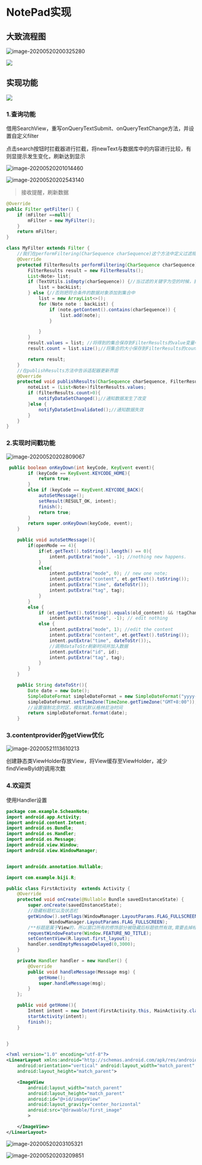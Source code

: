 

# NotePad实现





## 大致流程图

![image-20200520200325280](C:\Users\ikutarian\AppData\Roaming\Typora\typora-user-images\image-20200520200325280.png)





![](README.assets/image-20200521114647917.png)

## 实现功能





![](README.assets/image-20200521114736680.png)





### 1.查询功能

借用SearchView，重写onQueryTextSubmit、onQueryTextChange方法，并设置自定义filter

点击search按钮时拦截器进行拦截，将newText与数据库中的内容进行比较，有则显提示发生变化，刷新达到显示

![image-20200520201014460](C:\Users\ikutarian\AppData\Roaming\Typora\typora-user-images\image-20200520201014460.png)

![image-20200520202543140](C:\Users\ikutarian\AppData\Roaming\Typora\typora-user-images\image-20200520202543140.png)

> 接收提醒，刷新数据

```java
@Override
public Filter getFilter() {
    if (mFilter ==null){
        mFilter = new MyFilter();
    }
    return mFilter;
}

class MyFilter extends Filter {
    //我们在performFiltering(CharSequence charSequence)这个方法中定义过滤规则
    @Override
    protected FilterResults performFiltering(CharSequence charSequence) {
        FilterResults result = new FilterResults();
        List<Note> list;
        if (TextUtils.isEmpty(charSequence)) {//当过滤的关键字为空的时候，我们则显示所有的数据
            list = backList;
        } else {//否则把符合条件的数据对象添加到集合中
            list = new ArrayList<>();
            for (Note note : backList) {
                if (note.getContent().contains(charSequence)) {
                    list.add(note);
                }

            }
        }
        result.values = list; //将得到的集合保存到FilterResults的value变量中
        result.count = list.size();//将集合的大小保存到FilterResults的count变量中

        return result;
    }
    //在publishResults方法中告诉适配器更新界面
    @Override
    protected void publishResults(CharSequence charSequence, FilterResults filterResults) {
        noteList = (List<Note>)filterResults.values;
        if (filterResults.count>0){
            notifyDataSetChanged();//通知数据发生了改变
        }else {
            notifyDataSetInvalidated();//通知数据失效
        }
    }
}
```

### 2.实现时间戳功能

![image-20200520202809067](C:\Users\ikutarian\AppData\Roaming\Typora\typora-user-images\image-20200520202809067.png)

 

```java
 public boolean onKeyDown(int keyCode, KeyEvent event){
        if (keyCode == KeyEvent.KEYCODE_HOME){
            return true;
        }
        else if (keyCode == KeyEvent.KEYCODE_BACK){
            autoSetMessage();
            setResult(RESULT_OK, intent);
            finish();
            return true;
        }
        return super.onKeyDown(keyCode, event);
    }

    public void autoSetMessage(){
        if(openMode == 4){
            if(et.getText().toString().length() == 0){
                intent.putExtra("mode", -1); //nothing new happens.
            }
            else{
                intent.putExtra("mode", 0); // new one note;
                intent.putExtra("content", et.getText().toString());
                intent.putExtra("time", dateToStr());
                intent.putExtra("tag", tag);
            }
        }
        else {
            if (et.getText().toString().equals(old_content) && !tagChange)
                intent.putExtra("mode", -1); // edit nothing
            else {
                intent.putExtra("mode", 1); //edit the content
                intent.putExtra("content", et.getText().toString());
                intent.putExtra("time", dateToStr());、
                //调用dataToStr刷新时间并加入数据
                intent.putExtra("id", id);
                intent.putExtra("tag", tag);
            }
        }
    }

    public String dateToStr(){
        Date date = new Date();
        SimpleDateFormat simpleDateFormat = new SimpleDateFormat("yyyy-MM-dd HH:mm:ss");
        simpleDateFormat.setTimeZone(TimeZone.getTimeZone("GMT+8:00"));
        //设置强制北京时区，模拟机默认格林尼治时间
        return simpleDateFormat.format(date);
    }

```

### 3.contentprovider的getView优化

![image-20200521113610213](README.assets/image-20200521113610213.png)

创建静态类ViewHolder存放View，将View缓存至ViewHolder，减少findViewById的调用次数

### 4.欢迎页

使用Handler设置

```java
package com.example.ScheanNote;
import android.app.Activity;
import android.content.Intent;
import android.os.Bundle;
import android.os.Handler;
import android.os.Message;
import android.view.Window;
import android.view.WindowManager;


import androidx.annotation.Nullable;

import com.example.biji.R;

public class FirstActivity  extends Activity {
    @Override
    protected void onCreate(@Nullable Bundle savedInstanceState) {
        super.onCreate(savedInstanceState);
        //隐藏标题栏以及状态栏
        getWindow().setFlags(WindowManager.LayoutParams.FLAG_FULLSCREEN,
                WindowManager.LayoutParams.FLAG_FULLSCREEN);
        /**标题是属于View的，所以窗口所有的修饰部分被隐藏后标题依然有效,需要去掉标题**/
        requestWindowFeature(Window.FEATURE_NO_TITLE);
        setContentView(R.layout.first_layout);
        handler.sendEmptyMessageDelayed(0,3000);
    }

    private Handler handler = new Handler() {
        @Override
        public void handleMessage(Message msg) {
            getHome();
            super.handleMessage(msg);
        }
    };

    public void getHome(){
        Intent intent = new Intent(FirstActivity.this, MainActivity.class);
        startActivity(intent);
        finish();
    }


}
```



```xml
<?xml version="1.0" encoding="utf-8"?>
<LinearLayout xmlns:android="http://schemas.android.com/apk/res/android"
    android:orientation="vertical" android:layout_width="match_parent"
    android:layout_height="match_parent">

    <ImageView
        android:layout_width="match_parent"
        android:layout_height="match_parent"
        android:id="@+id/imageView"
        android:layout_gravity="center_horizontal"
        android:src="@drawable/first_image"
        >

    </ImageView>
</LinearLayout>
```

![image-20200520203105321](C:\Users\ikutarian\AppData\Roaming\Typora\typora-user-images\image-20200520203105321.png)





![image-20200520203209851](C:\Users\ikutarian\AppData\Roaming\Typora\typora-user-images\image-20200520203209851.png)